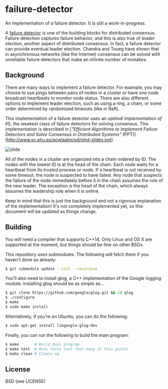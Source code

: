 failure-detector
===
An implementation of a failure detector. It is still a work-in-progress.

A [failure detector](http://www.cs.yale.edu/homes/aspnes/pinewiki/FailureDetectors.html)
is one of the building blocks for distributed consensus. Failure detection captures
failure behavior, and this is also true of *leader election*, another aspect of
distributed consensus. In fact, a failure detector can provide eventual leader election.
Chandra and Toueg have shown that in asynchronous networks (like the Internet) consensus
can be solved with unreliable failure detectors that make an infinite number of mistakes.

Background
---
There are many ways to implement a failure detector. For example, you may choose to use pings
between pairs of nodes in a cluster or have one node broadcast heartbeats to monitor node
status. There are also different options to implement leader election, such as using a ring,
a chain, or some order determined by randomized timeouts (like in Raft).

This implementation of a failure detector uses an *optimal implementation of ◊S*, the weakest
class of failure detectors for solving consensus. This implementation is described in
[*"Efficient Algorithms to Implement Failure Detectors and Solve Consensus in Distributed Systems"* (PPT)]
(http://www.sc.ehu.es/acwlaalm/sdi/phd-slides.ppt).

![slide](https://cloud.githubusercontent.com/assets/379404/11109137/691dd8b6-88bb-11e5-9a57-bcf1ff42f63c.png)

All of the nodes in a cluster are organized into a chain ordered by ID. The nodes with the lowest
ID is at the head of the chain. Each node waits for a heartbeat from its *trusted* process or node.
If a heartbeat is not received by some timeout, the node is suspected to have failed. Any node
that suspects the failure of the node immediately before it in the chain assumes the role of
the new leader. The exception is the head of the chain, which always assumes the leadership role
when it is online.

Keep in mind that this is just the background and not a rigorous explanation of the implementation!
It's not completely implemented yet, so this document will be updated as things change.

Building
---
You will need a compiler that supports C++14. Only Linux and OS X are supported at the moment,
but things should be fine on other BSDs.

This repository uses submodules. The following will fetch them if you haven't done so already:

```sh
$ git submodule update --init --recursive
```

You'll also need to install glog, a C++ implementation of the Google logging module.
Installing glog should be as simple as...

```sh
$ git clone https://github.com/google/glog.git && cd glog
$ ./configure
$ make
$ sudo make install
```

Alternatively, if you're on Ubuntu, you can do the following:

```sh
$ sudo apt-get install libgoogle-glog-dev
```

Finally, you can run the following to build the main program:

```sh
$ make       # Build main program
$ make test  # Runs tests (not that many at this point)
$ make clean # Cleans up
```

License
---
BSD (see LICENSE)
